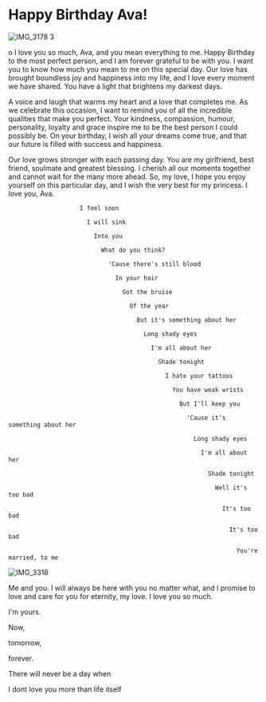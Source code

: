 # Happy Birthday Ava!
![IMG_3178 3](https://github.com/roro-and-avava/roro-and-avava.github.io/assets/148076466/2b9a23bf-d530-4015-b1c9-8d42f14c7f57)

o 
I love you so much, Ava, and you mean everything to me. Happy Birthday to the most perfect person, and I am forever grateful to be with you. I want you to know how much you mean to me on this special day. Our love has brought boundless joy and happiness into my life, and I love every moment we have shared. You have a light that brightens my darkest days.

A voice and laugh that warms my heart and a love that completes me. As we celebrate this occasion, I want to remind you of all the incredible qualities that make you perfect. Your kindness, compassion, humour, personality, loyalty and grace inspire me to be the best person I could possibly be. On your birthday, I wish all your dreams come true, and that our future is filled with success and happiness. 

Our love grows stronger with each passing day. You are my girlfriend, best friend, soulmate and greatest blessing. I cherish all our moments together and cannot wait for the many more ahead. So, my love, I hope you enjoy yourself on this particular day, and I wish the very best for my princess. I love you, Ava.





                        I feel soon

                          I will sink

                            Into you

                              What do you think?

                                'Cause there's still blood

                                  In your hair
  
                                    Got the bruise
  
                                      Of the year

                                        But it's something about her

                                          Long shady eyes

                                            I'm all about her

                                              Shade tonight
                          
                                                I hate your tattoos

                                                  You have weak wrists

                                                    But I'll keep you

                                                      'Cause it's something about her

                                                        Long shady eyes

                                                          I'm all about her 

                                                            Shade tonight

                                                              Well it's too bad

                                                                It's too bad

                                                                  It's too bad

                                                                    You're married, to me





![IMG_3318](https://github.com/roro-and-avava/roro-and-avava.github.io/assets/148076466/3788909b-a284-483a-b4d0-509848ba1182)

Me and you. I will always be here with you no matter what, and I promise to love and care for you for eternity, my love. I love you so much.

I'm yours.

Now,

tomorrow,

forever.

There will never be a day when

I dont love you more than life itself

